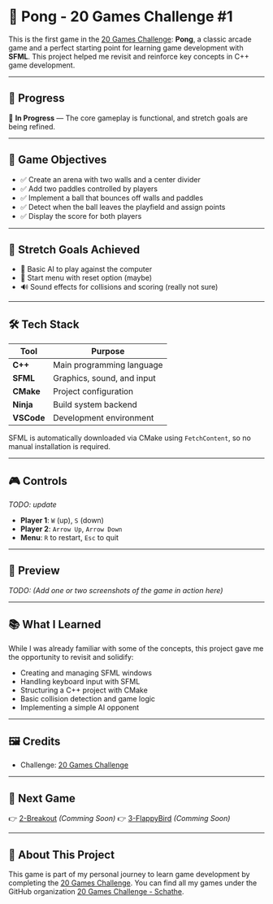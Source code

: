 # 🏓 Pong - 20 Games Challenge #1

This is the first game in the [20 Games Challenge](https://20_games_challenge.gitlab.io/challenge/#1): **Pong**, a classic arcade game and a perfect starting point for learning game development with **SFML**. This project helped me revisit and reinforce key concepts in C++ game development.

---

## 📅 Progress

🔄 **In Progress** — The core gameplay is functional, and stretch goals are being refined.

---

## 🎯 Game Objectives

- ✅ Create an arena with two walls and a center divider  
- ✅ Add two paddles controlled by players  
- ✅ Implement a ball that bounces off walls and paddles  
- ✅ Detect when the ball leaves the playfield and assign points  
- ✅ Display the score for both players  

---

## 🌱 Stretch Goals Achieved

- 🤖 Basic AI to play against the computer  
- 🧭 Start menu with reset option  (maybe)
- 🔊 Sound effects for collisions and scoring  (really not sure)

---

## 🛠 Tech Stack

| Tool        | Purpose                          |
|-------------|----------------------------------|
| **C++**     | Main programming language        |
| **SFML**    | Graphics, sound, and input       |
| **CMake**   | Project configuration            |
| **Ninja**   | Build system backend             |
| **VSCode**  | Development environment          |

SFML is automatically downloaded via CMake using `FetchContent`, so no manual installation is required.

---

## 🎮 Controls

*TODO: update*
- **Player 1**: `W` (up), `S` (down)  
- **Player 2**: `Arrow Up`, `Arrow Down`  
- **Menu**: `R` to restart, `Esc` to quit  

---

## 📸 Preview

*TODO: (Add one or two screenshots of the game in action here)*

---

## 📚 What I Learned

While I was already familiar with some of the concepts, this project gave me the opportunity to revisit and solidify:

- Creating and managing SFML windows  
- Handling keyboard input with SFML  
- Structuring a C++ project with CMake  
- Basic collision detection and game logic  
- Implementing a simple AI opponent  
---

## 🖼 Credits

- Challenge: [20 Games Challenge](https://20_games_challenge.gitlab.io/challenge/#1)  

---

## 🧭 Next Game

👉 [2-Breakout](https://github.com/Schathe-20GamesChallenge/2-breakout) *(Comming Soon)*
👉 [3-FlappyBird](https://github.com/Schathe-20GamesChallenge/3-FlappyBird) *(Comming Soon)*

---

## 🧠 About This Project

This game is part of my personal journey to learn game development by completing the [20 Games Challenge](https://20_games_challenge.gitlab.io/challenge/#1). You can find all my games under the GitHub organization [20 Games Challenge - Schathe](https://github.com/Schathe-20GamesChallenge).
